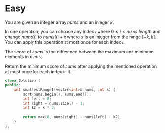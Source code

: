 # Easy

You are given an integer array $nums$ and an integer $k$.

In one operation, you can choose any index $i$ where $0 \leq i < nums.length$ and change $nums[i]$ to $nums[i] + x$ where $x$ is an integer from the range $[-k, k]$. You can apply this operation at most once for each index $i$.

The score of $nums$ is the difference between the maximum and minimum elements in $nums$.

Return the minimum score of $nums$ after applying the mentioned operation at most once for each index in it.

```cpp
class Solution {
public:
    int smallestRangeI(vector<int>& nums, int k) {
        sort(nums.begin(), nums.end());
        int left = 0;
        int right = nums.size() - 1;
        int k2 = k * 2;
        
        return max(0, nums[right] - nums[left] - k2);
    }
};
```
